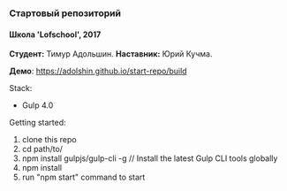 ﻿### Стартовый репозиторий
#### Школа 'Lofschool', 2017
**Студент:** Тимур Адольшин.
**Наставник:** Юрий Кучма.

**Демо**: https://adolshin.github.io/start-repo/build

Stack:
 - Gulp 4.0
 
Getting started:

1. clone this repo
2. cd path/to/
3. npm install gulpjs/gulp-cli -g  // Install the latest Gulp CLI tools globally
4. npm install
6. run "npm start" command to start


